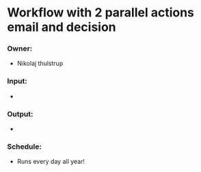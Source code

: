 # Workflow with 2 parallel actions email and decision

### Owner: 
- Nikolaj thulstrup

### Input: 
- 

### Output:
- 


### Schedule: 
- Runs every day all year!